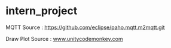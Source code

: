 ﻿# intern_project

MQTT Source : 
https://github.com/eclipse/paho.mqtt.m2mqtt.git 

Draw Plot Source :
www.unitycodemonkey.com 
